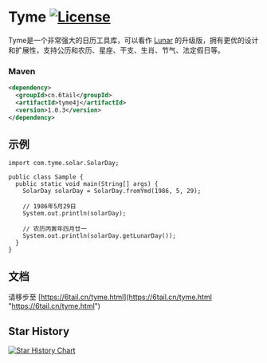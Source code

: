 # Tyme [![License](https://img.shields.io/badge/license-MIT-4EB1BA.svg?style=flat-square)](https://github.com/6tail/tyme4j/blob/master/LICENSE)

Tyme是一个非常强大的日历工具库，可以看作 [Lunar](https://6tail.cn/calendar/api.html "https://6tail.cn/calendar/api.html") 的升级版，拥有更优的设计和扩展性，支持公历和农历、星座、干支、生肖、节气、法定假日等。

### Maven

```xml
<dependency>
  <groupId>cn.6tail</groupId>
  <artifactId>tyme4j</artifactId>
  <version>1.0.3</version>
</dependency>
```

## 示例

    import com.tyme.solar.SolarDay;
     
    public class Sample {
      public static void main(String[] args) {
        SolarDay solarDay = SolarDay.fromYmd(1986, 5, 29);
         
        // 1986年5月29日
        System.out.println(solarDay);
         
        // 农历丙寅年四月廿一
        System.out.println(solarDay.getLunarDay());
      }
    }

## 文档

请移步至 [https://6tail.cn/tyme.html](https://6tail.cn/tyme.html "https://6tail.cn/tyme.html")

## Star History

[![Star History Chart](https://api.star-history.com/svg?repos=6tail/tyme4j&type=Date)](https://star-history.com/#6tail/tyme4j&Date)
